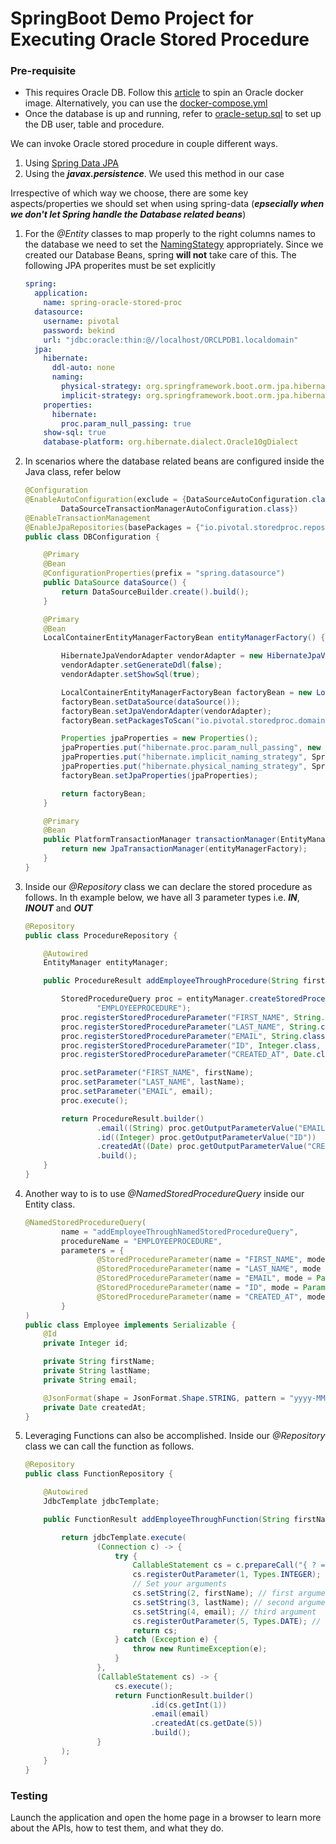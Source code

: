 # SpringBoot Demo Project for Executing Oracle Stored Procedure

### Pre-requisite
- This requires Oracle DB. Follow this [article](https://medium.com/@brunoborges/setting-up-database-servers-for-development-on-mac-os-x-using-docker-b7f2fad056f3) to  spin an Oracle docker image. Alternatively, you can use the [docker-compose.yml](./src/main/docker/docker-compose.yml) 
- Once the database is up and running, refer to [oracle-setup.sql](./docs/oracle-setup.sql) to set up the DB user, table and procedure.

We can invoke Oracle stored procedure in couple different ways.

1. Using [Spring Data JPA](https://github.com/spring-projects/spring-data-examples/tree/master/jpa/jpa21)
1. Using the _**javax.persistence**_. We used this method in our case

Irrespective of which way we choose, there are some key aspects/properties we should set when using spring-data (_**epsecially when we don't let Spring handle the Database related beans**_)

1. For the _@Entity_ classes to map properly to the right columns names to the database we need to set the [NamingStategy](https://docs.jboss.org/hibernate/orm/5.0/userguide/html_single/Hibernate_User_Guide.html#naming) appropriately. Since we created our Database Beans, spring **will not** take care of this. The following JPA properites must be set explicitly

    ```yml
    spring:
      application:
        name: spring-oracle-stored-proc
      datasource:
        username: pivotal
        password: bekind
        url: "jdbc:oracle:thin:@//localhost/ORCLPDB1.localdomain"
      jpa:
        hibernate:
          ddl-auto: none
          naming:
            physical-strategy: org.springframework.boot.orm.jpa.hibernate.SpringPhysicalNamingStrategy
            implicit-strategy: org.springframework.boot.orm.jpa.hibernate.SpringImplicitNamingStrategy
        properties:
          hibernate:
            proc.param_null_passing: true
        show-sql: true
        database-platform: org.hibernate.dialect.Oracle10gDialect
    ```
1. In scenarios where the database related beans are configured inside the Java class, refer below

    ```java
    @Configuration
    @EnableAutoConfiguration(exclude = {DataSourceAutoConfiguration.class, HibernateJpaAutoConfiguration.class,
            DataSourceTransactionManagerAutoConfiguration.class})
    @EnableTransactionManagement
    @EnableJpaRepositories(basePackages = {"io.pivotal.storedproc.repository"})
    public class DBConfiguration {
    
        @Primary
        @Bean
        @ConfigurationProperties(prefix = "spring.datasource")
        public DataSource dataSource() {
            return DataSourceBuilder.create().build();
        }
    
        @Primary
        @Bean
        LocalContainerEntityManagerFactoryBean entityManagerFactory() {
    
            HibernateJpaVendorAdapter vendorAdapter = new HibernateJpaVendorAdapter();
            vendorAdapter.setGenerateDdl(false);
            vendorAdapter.setShowSql(true);
    
            LocalContainerEntityManagerFactoryBean factoryBean = new LocalContainerEntityManagerFactoryBean();
            factoryBean.setDataSource(dataSource());
            factoryBean.setJpaVendorAdapter(vendorAdapter);
            factoryBean.setPackagesToScan("io.pivotal.storedproc.domain");
    
            Properties jpaProperties = new Properties();
            jpaProperties.put("hibernate.proc.param_null_passing", new Boolean(true));
            jpaProperties.put("hibernate.implicit_naming_strategy", SpringImplicitNamingStrategy.class.getName());
            jpaProperties.put("hibernate.physical_naming_strategy", SpringPhysicalNamingStrategy.class.getName());
            factoryBean.setJpaProperties(jpaProperties);
    
            return factoryBean;
        }
    
        @Primary
        @Bean
        public PlatformTransactionManager transactionManager(EntityManagerFactory entityManagerFactory) {
            return new JpaTransactionManager(entityManagerFactory);
        }
    }
    ```
1. Inside our _@Repository_ class we can declare the stored procedure as follows. In th example below, we have all 3 parameter types i.e. _**IN**_, _**INOUT**_ and _**OUT**_

    ```java
    @Repository
    public class ProcedureRepository {
    
        @Autowired
        EntityManager entityManager;
    
        public ProcedureResult addEmployeeThroughProcedure(String firstName, String lastName, String email) {
    
            StoredProcedureQuery proc = entityManager.createStoredProcedureQuery(
                    "EMPLOYEEPROCEDURE");
            proc.registerStoredProcedureParameter("FIRST_NAME", String.class, ParameterMode.IN);
            proc.registerStoredProcedureParameter("LAST_NAME", String.class, ParameterMode.IN);
            proc.registerStoredProcedureParameter("EMAIL", String.class, ParameterMode.INOUT);
            proc.registerStoredProcedureParameter("ID", Integer.class, ParameterMode.OUT);
            proc.registerStoredProcedureParameter("CREATED_AT", Date.class, ParameterMode.OUT);
    
            proc.setParameter("FIRST_NAME", firstName);
            proc.setParameter("LAST_NAME", lastName);
            proc.setParameter("EMAIL", email);
            proc.execute();
    
            return ProcedureResult.builder()
                    .email((String) proc.getOutputParameterValue("EMAIL"))
                    .id((Integer) proc.getOutputParameterValue("ID"))
                    .createdAt((Date) proc.getOutputParameterValue("CREATED_AT"))
                    .build();
        }
    }
    ```
1. Another way to is to use _@NamedStoredProcedureQuery_ inside our Entity class.

    ```java
    @NamedStoredProcedureQuery(
            name = "addEmployeeThroughNamedStoredProcedureQuery",
            procedureName = "EMPLOYEEPROCEDURE",
            parameters = {
                    @StoredProcedureParameter(name = "FIRST_NAME", mode = ParameterMode.IN, type = String.class),
                    @StoredProcedureParameter(name = "LAST_NAME", mode = ParameterMode.IN, type = String.class),
                    @StoredProcedureParameter(name = "EMAIL", mode = ParameterMode.INOUT, type = String.class),
                    @StoredProcedureParameter(name = "ID", mode = ParameterMode.OUT, type = Integer.class),
                    @StoredProcedureParameter(name = "CREATED_AT", mode = ParameterMode.OUT, type = Date.class),
            }
    )
    public class Employee implements Serializable {
        @Id
        private Integer id;
    
        private String firstName;
        private String lastName;
        private String email;
    
        @JsonFormat(shape = JsonFormat.Shape.STRING, pattern = "yyyy-MM-dd@HH:mm:ss.SSSZ")
        private Date createdAt;
    }
    ```
1. Leveraging Functions can also be accomplished.  Inside our _@Repository_ class we can call the function as follows.
    ```java
    @Repository
    public class FunctionRepository {
    
        @Autowired
        JdbcTemplate jdbcTemplate;
    
        public FunctionResult addEmployeeThroughFunction(String firstName, String lastName, String email) {
    
            return jdbcTemplate.execute(
                    (Connection c) -> {
                        try {
                            CallableStatement cs = c.prepareCall("{ ? = call EMPLOYEEFUNCTION(?, ?, ?, ?)}");
                            cs.registerOutParameter(1, Types.INTEGER); // or whatever type your function returns.
                            // Set your arguments
                            cs.setString(2, firstName); // first argument
                            cs.setString(3, lastName); // second argument
                            cs.setString(4, email); // third argument
                            cs.registerOutParameter(5, Types.DATE); // second OUT value
                            return cs;
                        } catch (Exception e) {
                            throw new RuntimeException(e);
                        }
                    },
                    (CallableStatement cs) -> {
                        cs.execute();
                        return FunctionResult.builder()
                                .id(cs.getInt(1))
                                .email(email)
                                .createdAt(cs.getDate(5))
                                .build();
                    }
            );
        }
    }
    ```

### Testing
Launch the application and open the home page in a browser to learn more about the APIs, how to test them, and what they do.
<!---
1. Perform a _PUT_ request to the endpoint `/add` ![SCREENSHOT](./docs/add.png)
1. Perform a _PUT_ request to the endpoint `/random` ![SCREENSHOT](./docs/random.png)
1. Perform a _PUT_ request to the endpoint `/procedure` ![SCREENSHOT](./docs/procedure.png)
1. Perform a _PUT_ request to the endpoint `/null`. This inserts _NULL_ value to the _**EMPLOYEE.LAST_NAME**_ column ![SCREENSHOT](./docs/null.png)
1. Perform a _GET_ request to the endpoint `/all` ![SCREENSHOT](./docs/all.png)
1. Perform a _DELETE_ request to the endpoint `/remove/{id}` ![SCREENSHOT](./docs/remove.png)
1. Perform a _PUT_ request to the endpoint `/named/procedure` ![SCREENSHOT](./docs/named.png)
1. Perform a _PUT_ request to the endpoint `/named/null`. This inserts _NULL_ value to the _**EMPLOYEE.LAST_NAME**_ column ![SCREENSHOT](./docs/named-null.png)
--->
